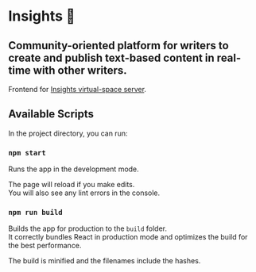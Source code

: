 # Insights 📖
## Community-oriented platform for writers to create and publish text-based content in real-time with other writers.
Frontend for [Insights virtual-space server](https://github.com/farhansolodev/insights-server).


## Available Scripts

In the project directory, you can run:

### `npm start`

Runs the app in the development mode.

The page will reload if you make edits.\
You will also see any lint errors in the console.

### `npm run build`

Builds the app for production to the `build` folder.\
It correctly bundles React in production mode and optimizes the build for the best performance.

The build is minified and the filenames include the hashes.
